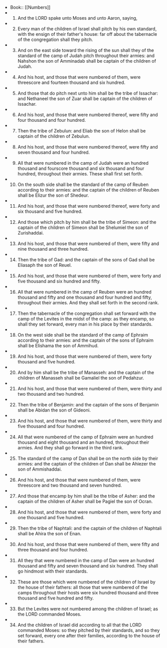 - Book:: [[Numbers]]
- 1. And the LORD spake unto Moses and unto Aaron, saying,
- 2. Every man of the children of Israel shall pitch by his own standard, with the ensign of their father's house: far off about the tabernacle of the congregation shall they pitch.
- 3. And on the east side toward the rising of the sun shall they of the standard of the camp of Judah pitch throughout their armies: and Nahshon the son of Amminadab shall be captain of the children of Judah.
- 4. And his host, and those that were numbered of them, were threescore and fourteen thousand and six hundred.
- 5. And those that do pitch next unto him shall be the tribe of Issachar: and Nethaneel the son of Zuar shall be captain of the children of Issachar.
- 6. And his host, and those that were numbered thereof, were fifty and four thousand and four hundred.
- 7. Then the tribe of Zebulun: and Eliab the son of Helon shall be captain of the children of Zebulun.
- 8. And his host, and those that were numbered thereof, were fifty and seven thousand and four hundred.
- 9. All that were numbered in the camp of Judah were an hundred thousand and fourscore thousand and six thousand and four hundred, throughout their armies. These shall first set forth.
- 10. On the south side shall be the standard of the camp of Reuben according to their armies: and the captain of the children of Reuben shall be Elizur the son of Shedeur.
- 11. And his host, and those that were numbered thereof, were forty and six thousand and five hundred.
- 12. And those which pitch by him shall be the tribe of Simeon: and the captain of the children of Simeon shall be Shelumiel the son of Zurishaddai.
- 13. And his host, and those that were numbered of them, were fifty and nine thousand and three hundred.
- 14. Then the tribe of Gad: and the captain of the sons of Gad shall be Eliasaph the son of Reuel.
- 15. And his host, and those that were numbered of them, were forty and five thousand and six hundred and fifty.
- 16. All that were numbered in the camp of Reuben were an hundred thousand and fifty and one thousand and four hundred and fifty, throughout their armies. And they shall set forth in the second rank.
- 17. Then the tabernacle of the congregation shall set forward with the camp of the Levites in the midst of the camp: as they encamp, so shall they set forward, every man in his place by their standards.
- 18. On the west side shall be the standard of the camp of Ephraim according to their armies: and the captain of the sons of Ephraim shall be Elishama the son of Ammihud.
- 19. And his host, and those that were numbered of them, were forty thousand and five hundred.
- 20. And by him shall be the tribe of Manasseh: and the captain of the children of Manasseh shall be Gamaliel the son of Pedahzur.
- 21. And his host, and those that were numbered of them, were thirty and two thousand and two hundred.
- 22. Then the tribe of Benjamin: and the captain of the sons of Benjamin shall be Abidan the son of Gideoni.
- 23. And his host, and those that were numbered of them, were thirty and five thousand and four hundred.
- 24. All that were numbered of the camp of Ephraim were an hundred thousand and eight thousand and an hundred, throughout their armies. And they shall go forward in the third rank.
- 25. The standard of the camp of Dan shall be on the north side by their armies: and the captain of the children of Dan shall be Ahiezer the son of Ammishaddai.
- 26. And his host, and those that were numbered of them, were threescore and two thousand and seven hundred.
- 27. And those that encamp by him shall be the tribe of Asher: and the captain of the children of Asher shall be Pagiel the son of Ocran.
- 28. And his host, and those that were numbered of them, were forty and one thousand and five hundred.
- 29. Then the tribe of Naphtali: and the captain of the children of Naphtali shall be Ahira the son of Enan.
- 30. And his host, and those that were numbered of them, were fifty and three thousand and four hundred.
- 31. All they that were numbered in the camp of Dan were an hundred thousand and fifty and seven thousand and six hundred. They shall go hindmost with their standards.
- 32. These are those which were numbered of the children of Israel by the house of their fathers: all those that were numbered of the camps throughout their hosts were six hundred thousand and three thousand and five hundred and fifty.
- 33. But the Levites were not numbered among the children of Israel; as the LORD commanded Moses.
- 34. And the children of Israel did according to all that the LORD commanded Moses: so they pitched by their standards, and so they set forward, every one after their families, according to the house of their fathers.
